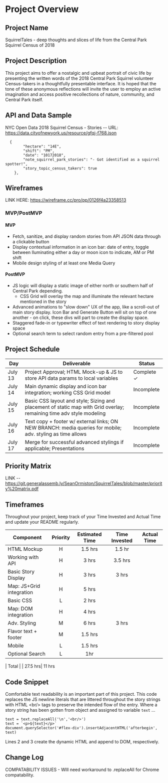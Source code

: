 # Project Overview

## Project Name

SquirrelTales - deep thoughts and slices of life from the Central Park Squirrel Census of 2018

## Project Description

This project aims to offer a nostalgic and upbeat portrait of civic life by presenting the written words of the 2018 Central Park Squirrel volunteer Census-takers in a thoughtfully presentable interface.  It is hoped that the tone of these anonymous reflections will invite the user to employ an active imagination and access positive recollections of nature, community, and Central Park itself. 

## API and Data Sample

NYC Open Data 2018 Squirrel Census - Stories -- URL: https://data.cityofnewyork.us/resource/gfqj-f768.json
```
  {
        "hectare": "14E",
        "shift": "PM",
        "date": "10172018",
        "note_squirrel_park_stories": "- Got identified as a squirrel spotter!",
        "story_topic_census_takers": true
    },
```    

## Wireframes

LINK HERE: https://wireframe.cc/pro/pp/0126f4a23358513

### MVP/PostMVP

#### MVP 
- Fetch, sanitize, and display random stories from API JSON data through a clickable button
- Display contextual information in an icon bar: date of entry, toggle between lluminating either a day or moon icon to indicate, AM or PM shift
- Mobile design styling of at least one Media Query

#### PostMVP  

- JS logic will display a static image of either north or southern half of Central Park depending.
  + CSS Grid will overlay the map and illuminate the relevant hectare mentioned in the story
- Advanced animations to "slow down" UX of the app, like a scroll-out of main story display.  Icon Bar and Generate Button will sit on top of one another - on click, these divs will part to create the display space.
- Staggered fade-in or typewriter effect of text rendering to story display space
- Optional search term to select random entry from a pre-filtered pool

## Project Schedule

|  Day | Deliverable | Status
|---|---| ---|
|July 13| Project Approval; HTML Mock-up & JS to store API data params to local variables | Complete ✓
|July 14| Main dynamic display and icon bar integration; working CSS Grid model | Incomplete | 
|July 15| Basic CSS layout and style; Sizing and placement of static map with Grid overlay; remaining time adv style modeling| Incomplete
|July 16| Text copy + footer w/ external links; ON NEW BRANCH: media queries for mobile; adv. styling as time allows | Incomplete
|July 17| Merge for successful advanced stylings if applicable; Presentations| Incomplete


## Priority Matrix

LINK --    https://git.generalassemb.ly/SeanOrmiston/SquirrelTales/blob/master/priority%20matrix.pdf

## Timeframes

Throughout your project, keep track of your Time Invested and Actual Time and update your README regularly.

| Component | Priority | Estimated Time | Time Invested | Actual Time |
| --- | :---: |  :---: | :---: | :---: |
| HTML Mockup | H | 1.5 hrs | 1.5 hr
| Working with API | H | 3 hrs | 3.5 hrs
| Basic Story Display | H | 3 hrs | 3 hrs
| Map: JS+Grid integration | H | 5 hrs |
| Basic CSS | L | 2 hrs |
| Map: DOM integration | H | 4 hrs |
| Adv. Styling | M | 6 hrs | 3 hrs
| Flavor text + footer | M | 1.5 hrs
| Mobile | L | 1.5 hrs |
| Optional Search | L | 1hr |

| Total | | 27.5 hrs| 11 hrs

## Code Snippet

Comfortable text readability is an important part of this project.  This code replaces the JS newline literals that are littered throughout
the story strings with HTML &lt;br&#47;&gt; tags to preserve the intended flow of the entry.  Where a story string has been gotten from object and assigned to variable ```text``` ...
```
text = text.replaceAll('\n','<br/>')
text = `<p>${text}</p>`
document.querySelector('#flex-div').insertAdjacentHTML('afterbegin', text)
```
Lines 2 and 3 create the dynamic HTML and append to DOM, respectively.

## Change Log
 COMPATABILITY ISSUES -
 WIll need workaround to .replaceAll for Chrome compatability.
